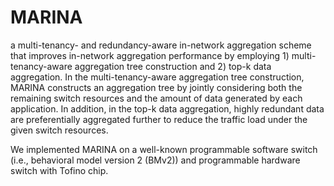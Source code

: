 # MARINA
a multi-tenancy- and redundancy-aware in-network aggregation scheme that improves in-network aggregation performance by employing 1) multi-tenancy-aware aggregation tree construction and 2) top-k data aggregation. In the multi-tenancy-aware aggregation tree construction, MARINA constructs an aggregation tree by jointly considering both the remaining switch resources and the amount of data generated by each application. In addition, in the top-k data aggregation, highly redundant data are preferentially aggregated further to reduce the traffic load under the given switch resources. 

We implemented MARINA on a well-known programmable software switch (i.e., behavioral model version 2 (BMv2)) and programmable hardware switch with Tofino chip.

# 
